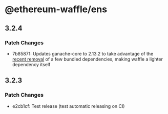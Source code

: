 # @ethereum-waffle/ens

## 3.2.4

### Patch Changes

- 7b85871: Updates ganache-core to 2.13.2 to take advantage of the [recent removal](https://github.com/trufflesuite/ganache-core/commit/a74efcec6b868e5778609dd95d26e5cd1f32e43a#diff-7ae45ad102eab3b6d7e7896acd08c427a9b25b346470d7bc6507b6481575d519) of a few bundled dependencies, making waffle a lighter dependency itself

## 3.2.3

### Patch Changes

- e2cb1cf: Test release (test automatic releasing on CI)
